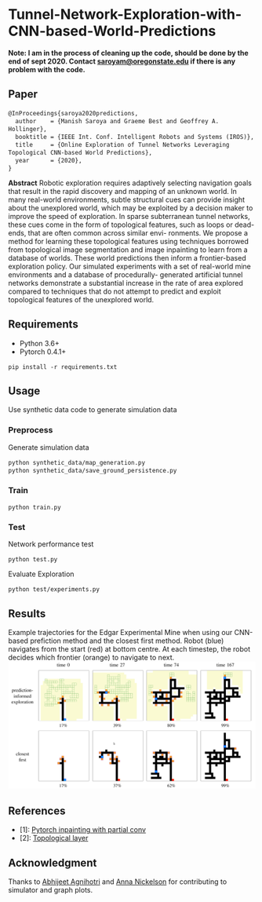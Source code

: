 # Tunnel-Network-Exploration-with-CNN-based-World-Predictions
**Note: I am in the process of cleaning up the code, should be done by the end of sept 2020. Contact saroyam@oregonstate.edu if there is any problem with the code.**

## Paper
```
@InProceedings{saroya2020predictions,
  author    = {Manish Saroya and Graeme Best and Geoffrey A. Hollinger},
  booktitle = {IEEE Int. Conf. Intelligent Robots and Systems (IROS)},
  title     = {Online Exploration of Tunnel Networks Leveraging Topological CNN-based World Predictions},
  year      = {2020},
}
```
**Abstract**
Robotic exploration requires adaptively selecting navigation goals
that result in the rapid discovery and mapping of an unknown world. 
In many real-world environments, subtle structural cues can provide insight about 
the unexplored world, which may be exploited by a decision maker to improve the 
speed of exploration. In sparse subterranean tunnel networks,
these cues come in the form of topological features, such as
loops or dead-ends, that are often common across similar envi-
ronments. We propose a method for learning these topological
features using techniques borrowed from topological image
segmentation and image inpainting to learn from a database of
worlds. These world predictions then inform a frontier-based
exploration policy. Our simulated experiments with a set of
real-world mine environments and a database of procedurally-
generated artificial tunnel networks demonstrate a substantial
increase in the rate of area explored compared to techniques
that do not attempt to predict and exploit topological features
of the unexplored world.

## Requirements
- Python 3.6+
- Pytorch 0.4.1+

```
pip install -r requirements.txt
```

## Usage
Use synthetic data code to generate simulation data

### Preprocess 

Generate simulation data
```
python synthetic_data/map_generation.py
python synthetic_data/save_ground_persistence.py
```

### Train
```
python train.py
```
<!-- 
//### Fine-tune
//```
//CUDA_VISIBLE_DEVICES=<gpu_id> python train.py --finetune --resume <checkpoint_name>
//``` -->
### Test
Network performance test
```
python test.py
```
Evaluate Exploration
```
python test/experiments.py
```

## Results
Example trajectories for the Edgar Experimental Mine when using our CNN-based prefiction method and the closest first method. Robot (blue) navigates from the start (red) at bottom centre. At each timestep, the robot decides which frontier (orange) to navigate to next. 
![Results](results.png)

## References
- [1]: [Pytorch inpainting with partial conv](https://github.com/naoto0804/pytorch-inpainting-with-partial-conv)
- [2]: [Topological layer](https://github.com/bruel-gabrielsson/TopologyLayer)

## Acknowledgment
Thanks to [Abhijeet Agnihotri](https://github.com/abhiagni11) and [Anna Nickelson](https://github.com/aanickelson) for contributing to simulator and graph plots.
